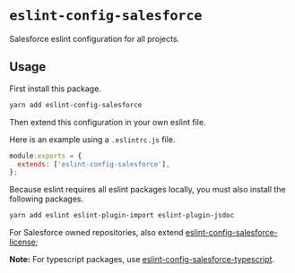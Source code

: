 # `eslint-config-salesforce`

Salesforce eslint configuration for all projects.

## Usage

First install this package.

```bash
yarn add eslint-config-salesforce
```

Then extend this configuration in your own eslint file.

Here is an example using a `.eslintrc.js` file.

```javascript
module.exports = {
  extends: ['eslint-config-salesforce'],
};
```

Because eslint requires all eslint packages locally, you must also install the following packages.

```bash
yarn add eslint eslint-plugin-import eslint-plugin-jsdoc
```

For Salesforce owned repositories, also extend [eslint-config-salesforce-license](https://www.npmjs.com/package/eslint-config-salesforce-license);

**Note:** For typescript packages, use [eslint-config-salesforce-typescript](https://www.npmjs.com/package/eslint-config-salesforce-typescript).
